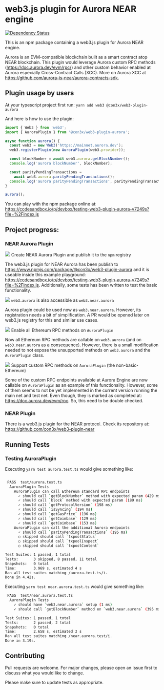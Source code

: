 web3.js plugin for Aurora NEAR engine
===========

[![Dependency Status][downloads-image]][npm-url]

This is an npm package containing a web3.js plugin for Aurora NEAR engine.

Aurora is an EVM-compatible blockchain built as a smart contract atop NEAR blockchain. This plugin would leverage Aurora custom RPC methods (https://doc.aurora.dev/evm/rpc/) and other custom behavior enabled at Aurora especially Cross-Contract Calls (XCC). More on Aurora XCC at https://github.com/aurora-is-near/aurora-contracts-sdk.


Plugin usage by users
------------
At your typescript project first run:
`yarn add web3 @con3x/web3-plugin-aurora`

And here is how to use the plugin:
```ts
import { Web3 } from 'web3';
import { AuroraPlugin } from '@con3x/web3-plugin-aurora';

async function aurora() {
  const web3 = new Web3('https://mainnet.aurora.dev');
  web3.registerPlugin(new AuroraPlugin(web3.provider));

  const blockNumber = await web3.aurora.getBlockNumber();
  console.log('aurora blockNumber', blockNumber);

  const parityPendingTransactions =
    await web3.aurora.parityPendingTransactions();
  console.log('aurora parityPendingTransactions', parityPendingTransactions);
}

aurora();
```

You can play with the npm package online at: https://codesandbox.io/p/devbox/testing-web3-plugin-aurora-v7249s?file=%2Findex.js

Project progress:
------------

### NEAR Aurora Plugin

![](https://us-central1-progress-markdown.cloudfunctions.net/progress/100?dangerColor=ccee00&warningColor=eeff00&successColor=006600) Create NEAR Aurora Plugin and publish it to the `npm` registry

The web3.js plugin for NEAR Aurora has been publish to  
https://www.npmjs.com/package/@con3x/web3-plugin-aurora and it is useable inside this example playground: https://codesandbox.io/p/devbox/testing-web3-plugin-aurora-v7249s?file=%2Findex.js. Additionally, some tests has been written to test the basic functionality. 

![](https://us-central1-progress-markdown.cloudfunctions.net/progress/50?dangerColor=ccee00&warningColor=eeff00&successColor=006600) `web3.aurora` is also accessible as `web3.near.aurora`

Aurora plugin could be used now as `web3.near.aurora`.
However, its registration needs a bit of simplification. A PR would be opened later on web3.js registry for this and similar use cases.


![](https://us-central1-progress-markdown.cloudfunctions.net/progress/90?dangerColor=ccee00&warningColor=eeff00&successColor=006600) Enable all Ethereum RPC methods on `AuroraPlugin`

Now all Ethereum RPC methods are callable on `web3.aurora` (and on `web3.near.aurora` as a consequence). However, there is a small modification needed to not expose the unsupported methods on `web3.aurora` and the `AuroraPlugin` class.


![](https://us-central1-progress-markdown.cloudfunctions.net/progress/10?dangerColor=ccee00&warningColor=eeff00&successColor=006600) Support custom RPC methods on `AuroraPlugin` (the non-basic-Ethereum)

Some of the custom RPC endpoints available at Aurora Engine are now callable on `AuroraPlugin` as an example of this functionality. However, some of them seems to not be yet implemented in the current version running the main net and test net. Even though, they is marked as completed at:  https://doc.aurora.dev/evm/rpc. So, this need to be double checked.
    

### NEAR Plugin

There is a web3.js plugin for the NEAR protocol. Check its repository at: https://github.com/con3x/web3-plugin-near

Running Tests
--------------

### Testing AuroraPlugin

Executing `yarn test aurora.test.ts` would give something like:
```bash

 PASS  test/aurora.test.ts
  AuroraPlugin Tests
    AuroraPlugin can call Ethereum standard RPC endpoints
      ✓ should call `getBlockNumber` method with expected param (429 ms)
      ✓ should call `block` method with expected param (189 ms)
      ✓ should call `getProtocolVersion` (198 ms)
      ✓ should call `isSyncing` (194 ms)
      ✓ should call `getGasPrice` (196 ms)
      ✓ should call `getCoinbase` (129 ms)
      ✓ should call `getCoinbase` (153 ms)
    AuroraPlugin can call the additional Aurora endpoints
      ✓ should call `parityPendingTransactions` (195 ms)
      ○ skipped should call `txpoolStatus`
      ○ skipped should call `txpoolInspect`
      ○ skipped should call `txpoolContent`

Test Suites: 1 passed, 1 total
Tests:       3 skipped, 8 passed, 11 total
Snapshots:   0 total
Time:        3.969 s, estimated 4 s
Ran all test suites matching /aurora.test.ts/i.
Done in 4.42s.
```


Executing `yarn test near.aurora.test.ts` would give something like:
```bash
 PASS  test/near.aurora.test.ts
  AuroraPlugin Tests
    ✓ should have `web3.near.aurora` setup (1 ms)
    ✓ should call `getBlockNumber` method on `web3.near.aurora` (395 ms)

Test Suites: 1 passed, 1 total
Tests:       2 passed, 2 total
Snapshots:   0 total
Time:        2.658 s, estimated 3 s
Ran all test suites matching /near.aurora.test/i.
Done in 3.19s.
```

Contributing
------------

Pull requests are welcome. For major changes, please open an issue first
to discuss what you would like to change.

Please make sure to update tests as appropriate.



[npm-url]: https://npmjs.org/package/@con3x/web3-plugin-near
[downloads-image]: https://img.shields.io/npm/dm/@con3x/web3-plugin-near?label=npm%20downloads
